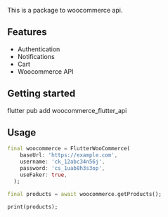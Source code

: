 <!--
This README describes the package. If you publish this package to pub.dev,
this README's contents appear on the landing page for your package.

For information about how to write a good package README, see the guide for
[writing package pages](https://dart.dev/guides/libraries/writing-package-pages).

For general information about developing packages, see the Dart guide for
[creating packages](https://dart.dev/guides/libraries/create-library-packages)
and the Flutter guide for
[developing packages and plugins](https://flutter.dev/developing-packages).
-->

This is a package to woocommerce api.

## Features

- Authentication
- Notifications
- Cart
- Woocommerce API

## Getting started

flutter pub add woocommerce_flutter_api

## Usage

```dart
final woocommerce = FlutterWooCommerce(
    baseUrl: 'https://example.com',
    username: 'ck_12abc34n56j',
    password: 'cs_1uab8h3s3op',
    useFaker: true,
  );

final products = await woocommerce.getProducts();

print(products);
```
